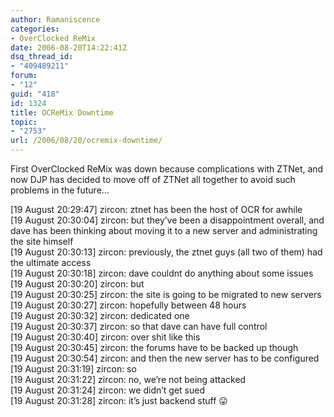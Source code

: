 ```yaml
---
author: Ramaniscence
categories:
- OverClocked ReMix
date: 2006-08-20T14:22:41Z
dsq_thread_id:
- "409489211"
forum:
- "12"
guid: "418"
id: 1324
title: OCReMix Downtime
topic:
- "2753"
url: /2006/08/20/ocremix-downtime/
---
```


First OverClocked ReMix was down because complications with ZTNet, and now DJP has decided to move off of ZTNet all together to avoid such problems in the future&#8230;
  
[19 August 20:29:47] zircon: ztnet has been the host of OCR for awhile     
[19 August 20:30:04] zircon: but they&#8217;ve been a disappointment overall, and dave has been thinking about moving it to a new server and administrating the site himself     
[19 August 20:30:13] zircon: previously, the ztnet guys (all two of them) had the ultimate access     
[19 August 20:30:18] zircon: dave couldnt do anything about some issues     
[19 August 20:30:20] zircon: but      
[19 August 20:30:25] zircon: the site is going to be migrated to new servers     
[19 August 20:30:27] zircon: hopefully between 48 hours     
[19 August 20:30:32] zircon: dedicated one     
[19 August 20:30:37] zircon: so that dave can have full control     
[19 August 20:30:40] zircon: over shit like this     
[19 August 20:30:45] zircon: the forums have to be backed up though     
[19 August 20:30:54] zircon: and then the new server has to be configured     
[19 August 20:31:19] zircon: so     
[19 August 20:31:22] zircon: no, we&#8217;re not being attacked     
[19 August 20:31:24] zircon: we didn&#8217;t get sued     
[19 August 20:31:28] zircon: it&#8217;s just backend stuff 😛
